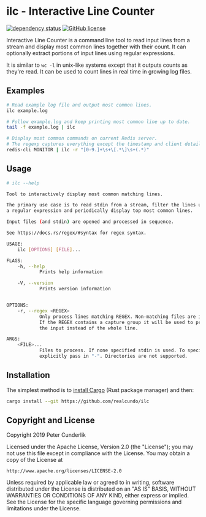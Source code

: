 # ilc - Interactive Line Counter
[![dependency status](https://deps.rs/repo/github/realcundo/ilc/status.svg)](https://deps.rs/repo/github/realcundo/ilc)
[![GitHub license](https://img.shields.io/github/license/realcundo/ilc)](https://github.com/realcundo/ilc/blob/master/LICENSE)

Interactive Line Counter is a command line tool to read input lines from a stream and display most common lines together with their count. It can optionally extract portions of input lines using regular expressions.

It is similar to `wc -l` in unix-like systems except that it outputs counts as they're read. It can be used to count lines in real time in growing log files.

## Examples

```bash
# Read example log file and output most common lines.
ilc example.log
```
```bash
# Follow example.log and keep printing most common line up to date.
tail -f example.log | ilc
```
```bash
# Display most common commands on current Redis server.
# The regexp captures everything except the timestamp and client details.
redis-cli MONITOR | ilc -r "[0-9.]+\s+\[.*\]\s+(.*)"
```

## Usage

```bash
# ilc --help

Tool to interactively display most common matching lines.

The primary use case is to read stdin from a stream, filter the lines using
a regular expression and periodically display top most common lines.

Input files (and stdin) are opened and processed in sequence.

See https://docs.rs/regex/#syntax for regex syntax.

USAGE:
    ilc [OPTIONS] [FILE]...

FLAGS:
    -h, --help       
            Prints help information

    -V, --version    
            Prints version information


OPTIONS:
    -r, --regex <REGEX>    
            Only process lines matching REGEX. Non-matching files are ignored.
            If the REGEX contains a capture group it will be used to process
            the input instead of the whole line.

ARGS:
    <FILE>...    
            Files to process. If none specified stdin is used. To specify stdin
            explicitly pass in "-". Directories are not supported.
```

## Installation

The simplest method is to [install Cargo]((https://doc.rust-lang.org/cargo/getting-started/installation.html)) (Rust package manager) and then:
```bash
cargo install --git https://github.com/realcundo/ilc
```

## Copyright and License

Copyright 2019 Peter Cunderlik

Licensed under the Apache License, Version 2.0 (the "License"); you may not use this file except in compliance with the License.
You may obtain a copy of the License at

    http://www.apache.org/licenses/LICENSE-2.0

Unless required by applicable law or agreed to in writing, software distributed under the License is distributed on an "AS IS" BASIS, WITHOUT WARRANTIES OR CONDITIONS OF ANY KIND, either express or implied. See the License for the specific language governing permissions and limitations under the License.
